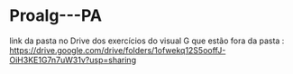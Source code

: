 # Proalg---PA
link da pasta no Drive dos exercícios do visual G que estão fora da pasta : https://drive.google.com/drive/folders/1ofwekq12S5ooffJ-OiH3KE1G7n7uW31v?usp=sharing
